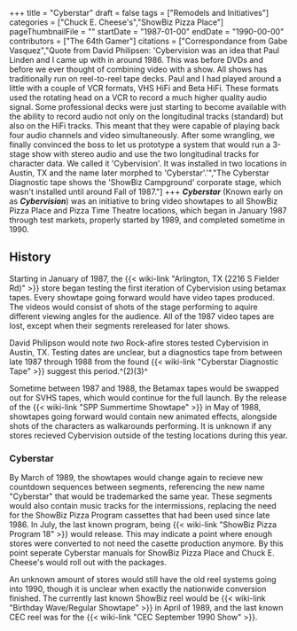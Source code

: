 +++
title = "Cyberstar"
draft = false
tags = ["Remodels and Initiatives"]
categories = ["Chuck E. Cheese's","ShowBiz Pizza Place"]
pageThumbnailFile = ""
startDate = "1987-01-00"
endDate = "1990-00-00"
contributors = ["The 64th Gamer"]
citations = ["Correspondance from Gabe Vasquez","Quote from David Philipsen: 'Cybervision was an idea that Paul Linden and I came up with in around 1986. This was before DVDs and before we ever thought of combining video with a show. All shows has traditionally run on reel-to-reel tape decks. Paul and I had played around a little with a couple of VCR formats, VHS HiFi and Beta HiFi. These formats used the rotating head on a VCR to record a much higher quality audio signal. Some professional decks were just starting to become available with the ability to record audio not only on the longitudinal tracks (standard) but also on the HiFi tracks. This meant that they were capable of playing back four audio channels and video simultaneously. After some wrangling, we finally convinced the boss to let us prototype a system that would run a 3-stage show with stereo audio and use the two longitudinal tracks for character data. We called it 'Cybervision'. It was installed in two locations in Austin, TX and the name later morphed to 'Cyberstar'.'","The Cyberstar Diagnostic tape shows the 'ShowBiz Campground' corporate stage, which wasn't installed until around Fall of 1987."]
+++
***Cyberstar*** (Known early on as ***Cybervision***) was an initiative to bring video showtapes to all ShowBiz Pizza Place and Pizza Time Theatre locations, which began in January 1987 through test markets, properly started by 1989, and completed sometime in 1990.

## History

Starting in January of 1987, the {{< wiki-link "Arlington, TX (2216 S Fielder Rd)" >}} store began testing the first iteration of Cybervision using betamax tapes. Every showtape going forward would have video tapes produced. The videos would consist of shots of the stage performing to aquire different viewing angles for the audience. All of the 1987 video tapes are lost, except when their segments rereleased for later shows.

David Philipson would note *two* Rock-afire stores tested Cybervision in Austin, TX. Testing dates are unclear, but a diagnostics tape from between late 1987 through 1988 from the found {{< wiki-link "Cyberstar Diagnostic Tape" >}} suggest this period.^(2)(3)^

Sometime between 1987 and 1988, the Betamax tapes would be swapped out for SVHS tapes, which would continue for the full launch. By the release of the {{< wiki-link "SPP Summertime Showtape" >}} in May of 1988, showtapes going forward would contain new animated effects, alongside shots of the characters as walkarounds performing. It is unknown if any stores recieved Cybervision outside of the testing locations during this year.

### Cyberstar

By March of 1989, the showtapes would change again to recieve new countdown sequences between segments, referencing the new name "Cyberstar" that would be trademarked the same year. These segments would also contain music tracks for the intermissions, replacing the need for the ShowBiz Pizza Program cassettes that had been used since late 1986. In July, the last known program, being {{< wiki-link "ShowBiz Pizza Program 18" >}} would release. This may indicate a point where enough stores were converted to not need the casette production anymore. By this point seperate Cyberstar manuals for ShowBiz Pizza Place and Chuck E. Cheese's would roll out with the packages.

An unknown amount of stores would still have the old reel systems going into 1990, though it is unclear when exactly the nationwide conversion finished. The currently last known ShowBiz reel would be {{< wiki-link "Birthday Wave/Regular Showtape" >}} in April of 1989, and the last known CEC reel was for the {{< wiki-link "CEC September 1990 Show" >}}.
